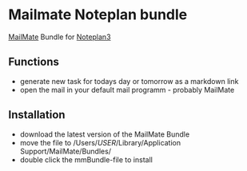 # Mailmate Noteplan bundle
[MailMate](https://freron.com) Bundle for [Noteplan3](https://noteplan.co)

## Functions
- generate new task for todays day or tomorrow as a markdown link
- open the mail in your default mail programm - probably MailMate

## Installation
- download the latest version of the MailMate Bundle
- move the file to /Users/*USER*/Library/Application Support/MailMate/Bundles/
- double click the mmBundle-file to install
